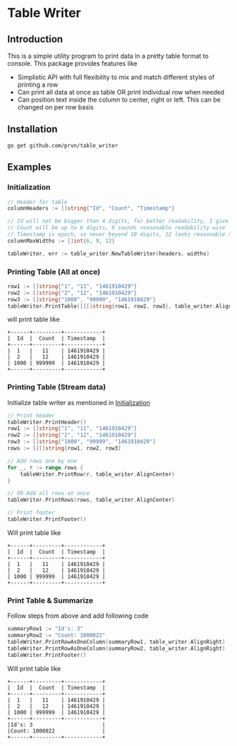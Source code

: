 # Table Writer

## Introduction

This is a simple utility program to print data in a pretty table format to console. This package provides features like

* Simplistic API with full flexibility to mix and match different styles of printing a row
* Can print all data at once as table OR print individual row when needed
* Can position text inside the column to center, right or left. This can be changed on per row basis

## Installation

	go get github.com/prvn/table_writer

## Examples

### Initialization

```go
// Header for table
columnHeaders := []string{"Id", "Count", "Timestamp"}

// Id will not be bigger than 4 digits, for better readability, I give it 6 character width
// Count will be up to 6 digits, 9 sounds reasonable readability wise
// Timestamp is epoch, so never beyond 10 digits, 12 looks reasonable space
columnMaxWidths := []int{6, 9, 12}

tableWriter, err := table_writer.NewTableWriter(headers, widths)
```

### Printing Table (All at once)

```go
row1 := []string{"1", "11", "1461910429"}
row2 := []string{"2", "12", "1461910429"}
row3 := []string{"1000", "99999", "1461910429"}
tableWriter.PrintTable([][]string{row1, row2, row3}, table_writer.AlignCenter)
```

will print table like

```
+------+---------+------------+
|  Id  |  Count  | Timestamp  |
+------+---------+------------+
|  1   |   11    | 1461910429 |
|  2   |   12    | 1461910429 |
| 1000 | 999999  | 1461910429 |
+------+---------+------------+
```

### Printing Table (Stream data)

Initialize table writer as mentioned in [Initialization](#Initialization)

```go
// Print header
tableWriter.PrintHeader()
row1 := []string{"1", "11", "1461910429"}
row2 := []string{"2", "12", "1461910429"}
row3 := []string{"1000", "99999", "1461910429"}
rows := [][]string{row1, row2, row3}

// Add rows one by one
for _, r := range rows {
	tableWriter.PrintRow(r, table_writer.AlignCenter)
}

// OR Add all rows at once
tableWriter.PrintRows(rows, table_writer.AlignCenter)

// Print footer
tableWriter.PrintFooter()
```
Will print table like
```
+------+---------+------------+
|  Id  |  Count  | Timestamp  |
+------+---------+------------+
|  1   |   11    | 1461910429 |
|  2   |   12    | 1461910429 |
| 1000 | 999999  | 1461910429 |
+------+---------+------------+
```

### Print Table &amp; Summarize

Follow steps from above and add following code

```go
summaryRow1 := "Id's: 3"
summaryRow2 := "Count: 1000022"
tableWriter.PrintRowAsOneColumn(summaryRow1, table_writer.AlignRight)
tableWriter.PrintRowAsOneColumn(summaryRow2, table_writer.AlignRight)
tableWriter.PrintFooter()
```

Will print table like
```
+------+---------+------------+
|  Id  |  Count  | Timestamp  |
+------+---------+------------+
|  1   |   11    | 1461910429 |
|  2   |   12    | 1461910429 |
| 1000 | 999999  | 1461910429 |
+------+---------+------------+
|Id's: 3                      |
|Count: 1000022               |
+------+---------+------------+
```
